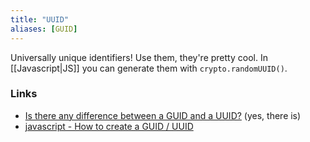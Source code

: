 ```yaml
---
title: "UUID"
aliases: [GUID]
---
```


Universally unique identifiers! Use them, they're pretty cool. In [[Javascript|JS]] you can generate them with `crypto.randomUUID()`.

### Links
- [Is there any difference between a GUID and a UUID?](https://stackoverflow.com/questions/246930) (yes, there is)
- [javascript - How to create a GUID / UUID](https://stackoverflow.com/questions/105034)
